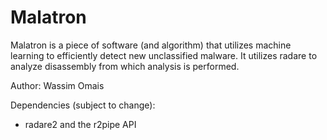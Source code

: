# Malatron

Malatron is a piece of software (and algorithm) that utilizes machine learning to efficiently detect new unclassified malware.
It utilizes radare to analyze disassembly from which analysis is performed.

Author: Wassim Omais

Dependencies (subject to change):

- radare2 and the r2pipe API
